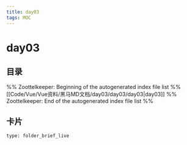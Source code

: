 ```yaml
---
title: day03
tags: MOC
---
```

# day03

## 目录



%% Zoottelkeeper: Beginning of the autogenerated index file list  %%
 [[Code/Vue/Vue资料/黑马MD文档/day03/day03/day03|day03]]
%% Zoottelkeeper: End of the autogenerated index file list  %%












## 卡片

```ccard
type: folder_brief_live
```



















